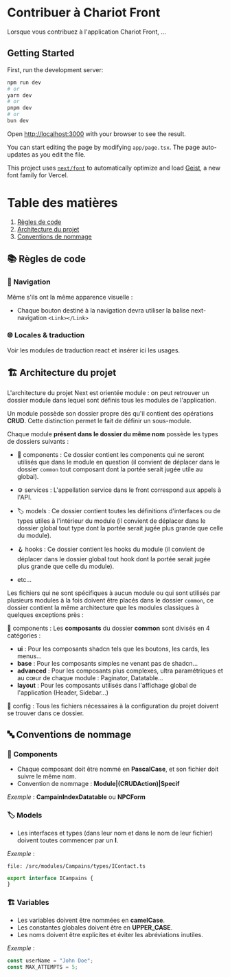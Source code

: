# Contribuer à Chariot Front

Lorsque vous contribuez à l'application Chariot Front, ...

## Getting Started

First, run the development server:

```bash
npm run dev
# or
yarn dev
# or
pnpm dev
# or
bun dev
```

Open [http://localhost:3000](http://localhost:3000) with your browser to see the result.

You can start editing the page by modifying `app/page.tsx`. The page auto-updates as you edit the file.

This project uses [`next/font`](https://nextjs.org/docs/app/building-your-application/optimizing/fonts) to automatically optimize and load [Geist](https://vercel.com/font), a new font family for Vercel.

# Table des matières

1.  [Règles de code](#règles-de-code)
2.  [Architecture du projet](#architecture-du-projet)
3.  [Conventions de nommage](#conventions-de-nommage)

## 📚 Règles de code

### 🔗 Navigation

Même s'ils ont la même apparence visuelle :

- Chaque bouton destiné à la navigation devra utiliser la balise next-navigation ```<Link></Link>```

### 🌐 Locales & traduction

Voir les modules de traduction react et insérer ici les usages.

## 🏗️ Architecture du projet
  
L'architecture du projet Next est orientée module : on peut retrouver un dossier module dans lequel sont définis tous les modules de l'application.

Un module possède son dossier propre dès qu'il contient des opérations **CRUD**. Cette distinction permet le fait de définir un sous-module.

Chaque module **présent dans le dossier du même nom** possède les types de dossiers suivants :

- 🧩 components : Ce dossier contient les components qui ne seront utilisés que dans le module en question (il convient de déplacer dans le dossier `common` tout composant dont la portée serait jugée utile au global).

- ⚙️ services : L'appellation service dans le front correspond aux appels à l'API.

- 🏷️ models : Ce dossier contient toutes les définitions d'interfaces ou de types utiles à l'intérieur du module (il convient de déplacer dans le dossier global tout type dont la portée serait jugée plus grande que celle du module).

- 🪝 hooks : Ce dossier contient les hooks du module (il convient de déplacer dans le dossier global tout hook dont la portée serait jugée plus grande que celle du module).

- etc...

Les fichiers qui ne sont spécifiques à aucun module ou qui sont utilisés par plusieurs modules à la fois doivent être placés dans le dossier `common`, ce dossier contient la même architecture que les modules classiques à quelques exceptions près :

🧩 components : Les **composants** du dossier **common** sont divisés en 4 catégories :

-  **ui** : Pour les composants shadcn tels que les boutons, les cards, les menus...
-  **base** : Pour les composants simples ne venant pas de shadcn...
-  **advanced** : Pour les composants plus complexes, ultra paramétriques et au cœur de chaque module : Paginator, Datatable...
-  **layout** : Pour les composants utilisés dans l'affichage global de l'application (Header, Sidebar...)

🧬 config : Tous les fichiers nécessaires à la configuration du projet doivent se trouver dans ce dossier.

## 🔤 Conventions de nommage

### 🧩 Components

- Chaque composant doit être nommé en **PascalCase**, et son fichier doit suivre le même nom.
- Convention de nommage : **Module|(CRUDAction)|Specif**

_Exemple_ : **CampainIndexDatatable** ou **NPCForm**

### 🏷️ Models

- Les interfaces et types (dans leur nom et dans le nom de leur fichier) doivent toutes commencer par un **I**.

_Exemple_ :

```file: /src/modules/Campains/types/IContact.ts```

```ts
export interface ICampains {
}
```

### 🏗️ Variables

- Les variables doivent être nommées en **camelCase**.
- Les constantes globales doivent être en **UPPER_CASE**.
- Les noms doivent être explicites et éviter les abréviations inutiles.

_Exemple_ :

```ts
const userName = "John Doe";
const MAX_ATTEMPTS = 5;
```

